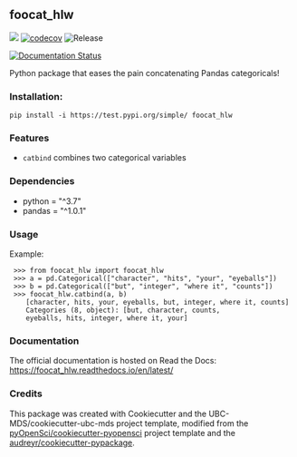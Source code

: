 ## foocat_hlw 

![](https://github.com/hwilliams10/foocat_hlw/workflows/build/badge.svg) [![codecov](https://codecov.io/gh/hwilliams10/foocat_hlw/branch/master/graph/badge.svg)](https://codecov.io/gh/hwilliams10/foocat_hlw) ![Release](https://github.com/hwilliams10/foocat_hlw/workflows/Release/badge.svg)

[![Documentation Status](https://readthedocs.org/projects/foocat_hlw/badge/?version=latest)](https://foocat_hlw.readthedocs.io/en/latest/?badge=latest)

Python package that eases the pain concatenating Pandas categoricals!

### Installation:

```
pip install -i https://test.pypi.org/simple/ foocat_hlw
```

### Features
- `catbind` combines two categorical variables

### Dependencies

- python = "^3.7"
- pandas = "^1.0.1"

### Usage

Example:
```
 >>> from foocat_hlw import foocat_hlw
 >>> a = pd.Categorical(["character", "hits", "your", "eyeballs"])
 >>> b = pd.Categorical(["but", "integer", "where it", "counts"])
 >>> foocat_hlw.catbind(a, b)
    [character, hits, your, eyeballs, but, integer, where it, counts]
    Categories (8, object): [but, character, counts,
    eyeballs, hits, integer, where it, your]
 ```

### Documentation
The official documentation is hosted on Read the Docs: <https://foocat_hlw.readthedocs.io/en/latest/>

### Credits
This package was created with Cookiecutter and the UBC-MDS/cookiecutter-ubc-mds project template, modified from the [pyOpenSci/cookiecutter-pyopensci](https://github.com/pyOpenSci/cookiecutter-pyopensci) project template and the [audreyr/cookiecutter-pypackage](https://github.com/audreyr/cookiecutter-pypackage).
